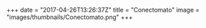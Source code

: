 +++
date = "2017-04-26T13:26:37Z"
title = "Conectomato"
image = "images/thumbnails/Conectomato.png"
+++


